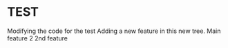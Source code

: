# TEST
Modifying the code for the test
Adding a new feature in this new tree.
Main feature 2
2nd feature
